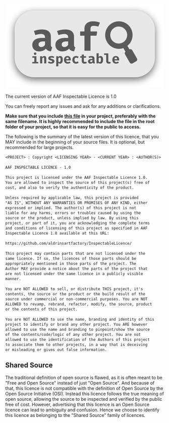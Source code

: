 <div align="center">

![AAF Inspectable Licence Logo](source/aaf-inspectable-word-logo.png)

</div>

The current version of AAF Inspectable Licence is 1.0

You can freely report any issues and ask for any additions or clarifications.

**Make sure that you include [this file](./1.0/LICENSE) in your project, preferably with the same filename. It is highly recommended to include the file in the root folder of your project, so that it is easy for the public to access.**

The following is the summary of the latest version of this licence, that you MAY include in the beginning of your source files. It is optional, but recommended for large projects.

```
<PROJECT> : Copyright <LICENSING YEAR> - <CURRENT YEAR> : <AUTHOR(S)>

AAF INSPECTABLE LICENCE - 1.0

This project is licensed under the AAF Inspectable Licence 1.0. 
You are allowed to inspect the source of this project(s) free of 
cost, and also to verify the authenticity of the product.

Unless required by applicable law, this project is provided 
"AS IS", WITHOUT ANY WARRANTIES OR PROMISES OF ANY KIND, either 
expressed or implied. The author(s) of this project is not 
liable for any harms, errors or troubles caused by using the 
source or the product, unless implied by law. By using this 
project, or part of it, you are acknowledging the complete terms 
and conditions of licensing of this project as specified in AAF 
Inspectable Licence 1.0 available at this URL: 

https://github.com/aldrinsartfactory/InspectableLicence/

This project may contain parts that are not licensed under the 
same licence. If so, the licences of those parts should be 
appropriately mentioned in those parts of the project. The 
Author MAY provide a notice about the parts of the project that 
are not licensed under the same licence in a publicly visible 
manner.

You are NOT ALLOWED to sell, or distribute THIS project, it's 
contents, the source or the product or the build result of the 
source under commercial or non-commercial purposes. You are NOT 
ALLOWED to revamp, rebrand, refactor, modify, the source, product 
or the contents of this project.

You are NOT ALLOWED to use the name, branding and identity of this 
project to identify or brand any other project. You ARE however 
allowed to use the name and branding to pinpoint/show the source 
of the contents/code/logic of any other project. You are not 
allowed to use the identification of the Authors of this project 
to associate them to other projects, in a way that is deceiving 
or misleading or gives out false information.
```

## **Shared Source**

The traditional definition of open source is flawed, as it is often meant to be "Free and Open Source" instead of just "Open Source". And because of that, this licence is not compatible with the definition of Open Source by the Open Source Initiative (OSI). Instead this licence follows the true meaning of open source, allowing the source to be inspected and verified by the 
public free of cost. However, advertising that this licence is an Open Source licence can lead to ambiguity and confusion. Hence we choose to identify this licence as belonging to the "Shared Source" family of licences.
